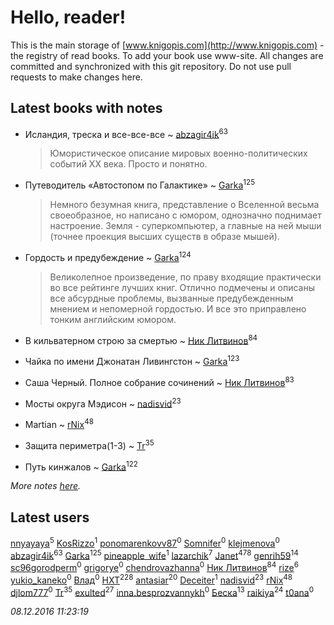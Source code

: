 # Hello, reader!
This is the main storage of [www.knigopis.com](http://www.knigopis.com) - the registry of read books.
To add your book use www-site. All changes are committed and synchronized with this git repository.
Do not use pull requests to make changes here.


## Latest books with notes
* Исландия, треска и все-все-все ~ [abzagir4ik](users/362/3621623-vkontakte)<sup>63</sup>
    > Юмористическое описание мировых военно-политических событий ХХ века. Просто и понятно.

* Путеводитель «Автостопом по Галактике» ~ [Garka](users/115/115753719718250012620-google)<sup>125</sup>
    > Немного безумная книга, представление о Вселенной весьма своеобразное, но написано с юмором, однозначно поднимает настроение. Земля - суперкомпьютер, а главные на ней мыши (точнее проекция высших существ в образе мышей).

* Гордость и предубеждение ~ [Garka](users/115/115753719718250012620-google)<sup>124</sup>
    > Великолепное произведение, по праву входящие практически во все рейтинге лучших книг. Отлично подмечены и описаны все абсурдные проблемы, вызванные предубежденным мнением и непомерной гордостью. И все это приправлено тонким английским юмором.

* В кильватерном строю за смертью ~ [Ник Литвинов](users/241/241974816-vkontakte)<sup>84</sup>

* Чайка по имени Джонатан Ливингстон ~ [Garka](users/115/115753719718250012620-google)<sup>123</sup>

* Саша Черный. Полное собрание сочинений ~ [Ник Литвинов](users/241/241974816-vkontakte)<sup>83</sup>

* Мосты округа Мэдисон ~ [nadisvid](users/113/1138852626183846-facebook)<sup>23</sup>

* Martian ~ [rNix](users/115/115622071-twitter)<sup>48</sup>

* Защита периметра(1-3) ~ [Tr](users/122/12282474-vkontakte)<sup>35</sup>

* Путь кинжалов ~ [Garka](users/115/115753719718250012620-google)<sup>122</sup>


_More notes [here](latest_books_with_notes.md)._


## Latest users
[nnyayaya](users/188/188067473-vkontakte)<sup>5</sup> 
[KosRizzo](users/554/55407337-vkontakte)<sup>1</sup> 
[ponomarenkovv87](users/376/376238510-yandex)<sup>0</sup> 
[Somnifer](users/366/366290463729695-facebook)<sup>0</sup> 
[klejmenova](users/822/822483-vkontakte)<sup>0</sup> 
[abzagir4ik](users/362/3621623-vkontakte)<sup>63</sup> 
[Garka](users/115/115753719718250012620-google)<sup>125</sup> 
[pineapple_wife](users/736/736867466220085249-twitter)<sup>1</sup> 
[lazarchik](users/347/34754901-vkontakte)<sup>7</sup> 
[Janet](users/205/20565064-vkontakte)<sup>478</sup> 
[genrih59](users/872/872361436199401-facebook)<sup>14</sup> 
[sc96gorodperm](users/331/331291543-yandex)<sup>0</sup> 
[grigorye](users/766/7660100-vkontakte)<sup>0</sup> 
[chendrovazhanna](users/140/14024198-vkontakte)<sup>0</sup> 
[Ник Литвинов](users/241/241974816-vkontakte)<sup>84</sup> 
[rize](users/101/101531492482227595895-google)<sup>6</sup> 
[yukio_kaneko](users/324/324247745-vkontakte)<sup>0</sup> 
[Влад](users/130/13066918496098957463-mailru)<sup>0</sup> 
[HXT](users/100/100002563462782-facebook)<sup>228</sup> 
[antasiar](users/688/68827372-vkontakte)<sup>20</sup> 
[Deceiter](users/100/100962054638710244321-google)<sup>1</sup> 
[nadisvid](users/113/1138852626183846-facebook)<sup>23</sup> 
[rNix](users/115/115622071-twitter)<sup>48</sup> 
[djlom777](users/206/20695003-vkontakte)<sup>0</sup> 
[Tr](users/122/12282474-vkontakte)<sup>35</sup> 
[exulted](users/100/100599204551896265722-google)<sup>27</sup> 
[inna.besprozvannykh](users/733/73323849-yandex)<sup>0</sup> 
[Беска](users/157/1577468-vkontakte)<sup>13</sup> 
[raikiya](users/384/384194935-vkontakte)<sup>24</sup> 
[t0ana](users/279/279924540-vkontakte)<sup>0</sup> 


_08.12.2016 11:23:19_
